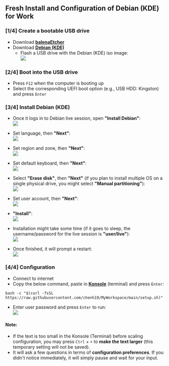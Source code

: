 ## Fresh Install and Configuration of Debian (KDE) for Work

### [1/4] Create a bootable USB drive
- Download [**balenaEtcher**](https://www.balena.io/etcher/)  
- Download [**Debian (KDE)**](https://cdimage.debian.org/debian-cd/current-live/amd64/iso-hybrid/)  
  - Flash a USB drive with the Debian (KDE) iso image:  
![](./images/0.png)

### [2/4] Boot into the USB drive
- Press ```F12``` when the computer is booting up  
- Select the corresponding UEFI boot option (e.g., USB HDD: Kingston) and press ```Enter```  

### [3/4] Install Debian (KDE)

- Once it logs in to Debian live session, open **"Install Debian"**:  
![](./images/1.png)

- Set language, then **"Next"**:  
![](./images/2.png)

- Set region and zone, then **"Next"**:  
![](./images/3.png)

- Set default keyboard, then **"Next"**:   
![](./images/4.png)

- Select **"Erase disk"**, then **"Next"** (if you plan to install multiple OS on a single physical drive, you might select **"Manual partitioning"**):  
![](./images/5.png)

- Set user account, then **"Next"**:  
![](./images/6.png)

- **"Install"**:  
![](./images/7.png)

- Installation might take some time (if it goes to sleep, the username/password for the live session is **"user/live"**):  
![](./images/8.png)

- Once finished, it will prompt a restart:  
![](./images/9.png)

### [4/4] Configuration
- Connect to internet
- Copy the below command, paste in [**Konsole**](https://konsole.kde.org/) (terminal) and press ```Enter```:  
```
bash -c "$(curl -fsSL https://raw.githubusercontent.com/chenh19/MyWorkspace/main/setup.sh)"
```
- Enter user password and press ```Enter``` to run:  
![](./images/10.png)

#### Note:
- If the text is too small in the Konsole (Terminal) before scaling configuration, you may press ```Ctrl``` + ```+``` to **make the text larger** (this temporary setting will not be saved).
- It will ask a few questions in terms of **configuration preferences**. If you didn't notice immediately, it will simply pause and wait for your input.
